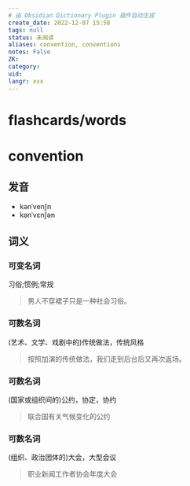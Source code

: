 ```yaml
---
# 由 Obsidian Dictionary Plugin 插件自动生成
create_date: 2022-12-07 15:58
tags: null
status: 未阅读 
aliases: convention, conventions
notes: False
ZK: 
category: 
uid: 
langr: xxx
---
```

# flashcards/words

# convention

## 发音

- kənˈvenʃn
- kənˈvɛnʃən

## 词义

### 可变名词

习俗;惯例;常规

> 男人不穿裙子只是一种社会习俗。

### 可数名词

(艺术、文学、戏剧中的)传统做法，传统风格

> 按照加演的传统做法，我们走到后台后又再次返场。

### 可数名词

(国家或组织间的)公约，协定，协约

> 联合国有关气候变化的公约

### 可数名词

(组织、政治团体的)大会，大型会议

> 职业新闻工作者协会年度大会



